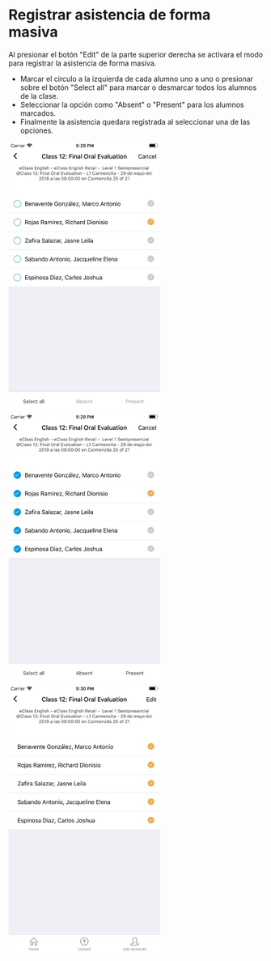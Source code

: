 # Registrar asistencia de forma masiva

Al presionar el botón "Edit" de la parte superior derecha se activara el modo para registrar la asistencia de forma masiva.

* Marcar el circulo a la izquierda de cada alumno uno a uno o presionar sobre el botón "Select all" para marcar o desmarcar todos los alumnos de la clase.
* Seleccionar la opción como "Absent" o "Present" para los alumnos marcados.
* Finalmente la asistencia quedara registrada al seleccionar una de las opciones.

<img src="img/screens/massive-00.jpg" class="border" width="300"/>
<img src="img/screens/massive-01.jpg" class="border" width="300"/>
<img src="img/screens/massive-02.jpg" class="border" width="300"/>